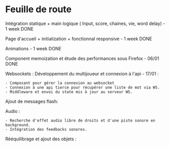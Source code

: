 # Feuille de route

Intégration statique + main logique ( Input, score, chaines, vie, word delay) - 1 week DONE

Page d'accueil + initialization + fonctionnal responsive - 1 week DONE

Animations - 1 week DONE

Component memoization et étude des performances sous Firefox - 06/01 DONE

Websockets : Développement du multijoueur et connexion à l'api - 17/01 :

    - Composant pour gérer la connexion au websocket
    - Connexion à une api tierce pour récupérer une liste de mot via WS.
    - Middleware et envoi du state mis à jour au serveur WS.

Ajout de messages flash:

Audio :

    - Recherche d'effet audio libre de droits et d'une piste sonore en background.
    - Intégration des feedbacks sonores.

Rééquilibrage et ajout des objets :
